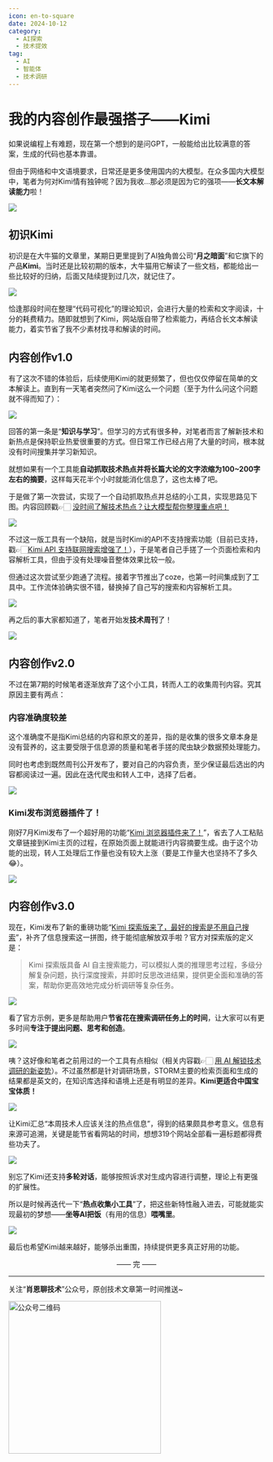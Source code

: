 ```yaml
---
icon: en-to-square
date: 2024-10-12
category:
  - AI探索
  - 技术提效
tag:
  - AI
  - 智能体
  - 技术调研
---
```


# 我的内容创作最强搭子——Kimi
如果说编程上有难题，现在第一个想到的是问GPT，一般能给出比较满意的答案，生成的代码也基本靠谱。

但由于网络和中文语境要求，日常还是更多使用国内的大模型。在众多国内大模型中，笔者为何对Kimi情有独钟呢？因为我收...那必须是因为它的强项——**长文本解读能力**啦！

<!-- more -->

![](https://fastly.jsdelivr.net/gh/bucketio/img0@main/2024/10/11/1728653751927-a3043a57-b2d8-4ed0-9fe6-a3dcbc7efa56.png)

## 初识Kimi
初识是在大牛猫的文章里，某期日更里提到了AI独角兽公司“**月之暗面**”和它旗下的产品**Kimi**。当时还是比较初期的版本，大牛猫用它解读了一些文档，都能给出一些比较好的归纳，后面又陆续提到过几次，就记住了。

![](https://fastly.jsdelivr.net/gh/bucketio/img12@main/2024/10/11/1728655092434-0b527764-9059-49b2-94c6-333200d56cd7.png)

恰逢那段时间在整理“代码可视化”的理论知识，会进行大量的检索和文字阅读，十分的耗费精力。随即就想到了Kimi，网站版自带了检索能力，再结合长文本解读能力，着实节省了我不少素材找寻和解读的时间。

## 内容创作v1.0
有了这次不错的体验后，后续使用Kimi的就更频繁了，但也仅仅停留在简单的文本解读上。直到有一天笔者突然问了Kimi这么一个问题（至于为什么问这个问题就不得而知了）：

![](https://fastly.jsdelivr.net/gh/bucketio/img18@main/2024/10/11/1728655679168-66d76ae9-68d6-4dfa-9080-251f21ffd998.png)

回答的第一条是“**知识与学习**”。但学习的方式有很多种，对笔者而言了解新技术和新热点是保持职业热爱很重要的方式。但日常工作已经占用了大量的时间，根本就没有时间搜集并学习新知识。

就想如果有一个工具能**自动抓取技术热点并将长篇大论的文字浓缩为100~200字左右的摘要**，这样每天花半个小时就能消化信息了，这也太棒了吧。

于是做了第一次尝试，实现了一个自动抓取热点并总结的小工具，实现思路见下图。内容回顾戳👉🏻 [没时间了解技术热点？让大模型帮你整理重点吧！](https://mp.weixin.qq.com/s/qelnn3DWsOic0_5iXMKrJw)

![](https://fastly.jsdelivr.net/gh/bucketio/img5@main/2024/10/11/1728656247843-80967bb2-f3be-4149-9f1e-eb577aae7aea.png)

不过这一版工具有一个缺陷，就是当时Kimi的API不支持搜索功能（目前已支持，戳👉🏻[Kimi API 支持联网搜索增强了！](https://mp.weixin.qq.com/s/BWVAAvqnGum3iIg93pJhuA)），于是笔者自己手搓了一个页面检索和内容解析工具，但由于没有处理噪音整体效果比较一般。

但通过这次尝试至少跑通了流程。接着字节推出了coze，也第一时间集成到了工具中。工作流体验确实很不错，替换掉了自己写的搜索和内容解析工具。

![](https://fastly.jsdelivr.net/gh/bucketio/img5@main/2024/10/11/1728657739857-e056914e-c3ae-4b06-8292-4712b204a2bf.png)

再之后的事大家都知道了，笔者开始发**技术周刊**了！

![](https://fastly.jsdelivr.net/gh/bucketio/img3@main/2024/10/11/1728657483200-149807bd-6e85-4998-8b7d-fcc6500ae29c.png)

## 内容创作v2.0
不过在第7期的时候笔者逐渐放弃了这个小工具，转而人工的收集周刊内容。究其原因主要有两点：

### 内容准确度较差
这个准确度不是指Kimi总结的内容和原文的差异，指的是收集的很多文章本身是没有营养的，这主要受限于信息源的质量和笔者手搓的爬虫缺少数据预处理能力。

同时也考虑到既然周刊公开发布了，要对自己的内容负责，至少保证最后选出的内容都阅读过一遍。因此在迭代爬虫和转人工中，选择了后者。

![](https://fastly.jsdelivr.net/gh/bucketio/img14@main/2024/10/11/1728659145536-d20ab013-10cd-4f17-90c5-6c99fba59ccb.png)

### Kimi发布浏览器插件了！
刚好7月Kimi发布了一个超好用的功能“[Kimi 浏览器插件来了！](https://mp.weixin.qq.com/s/-srEcOwDiEoHp1tTdleTPA)”，省去了人工粘贴文章链接到Kimi主页的过程，在原始页面上就能进行内容摘要生成。由于这个功能的出现，转人工处理后工作量也没有较大上涨（要是工作量大也坚持不了多久😂）。

![](https://fastly.jsdelivr.net/gh/bucketio/img5@main/2024/10/11/1728659698339-ac1726cb-6170-4313-ab06-23ca05b920b8.png)

## 内容创作v3.0
现在，Kimi发布了新的重磅功能“[Kimi 探索版来了，最好的搜索是不用自己搜索](https://mp.weixin.qq.com/s/cRXe0HFO5BX0AzziaqoiKg)”，补齐了信息搜索这一拼图，终于能彻底解放双手啦？官方对探索版的定义是：

> Kimi 探索版具备 AI 自主搜索能力，可以模拟人类的推理思考过程，多级分解复杂问题，执行深度搜索，并即时反思改进结果，提供更全面和准确的答案，帮助你更高效地完成分析调研等复杂任务。

![](https://fastly.jsdelivr.net/gh/bucketio/img1@main/2024/10/11/1728660032061-85b50d2c-8d50-4300-b5eb-bca2d6a5217e.png)

看了官方示例，更多是帮助用户**节省花在搜索调研任务上的时间**，让大家可以有更多时间**专注于提出问题、思考和创造**。

![](https://fastly.jsdelivr.net/gh/bucketio/img16@main/2024/10/11/1728660483053-732aa9ed-ddc4-4457-9201-b5114a9b3a57.gif)

咦？这好像和笔者之前用过的一个工具有点相似（相关内容戳👉🏻 [用 AI 解锁技术调研的新姿势](https://mp.weixin.qq.com/s/hzZHwjKH5IE6H0yNXVhDPQ)）。不过虽然都是针对调研场景，STORM主要的检索页面和生成的结果都是英文的，在知识库选择和语境上还是有明显的差异。**Kimi更适合中国宝宝体质！**

![](https://fastly.jsdelivr.net/gh/bucketio/img18@main/2024/10/11/1728660744143-52c8de18-0706-411a-95ef-0af09e3d6777.png)

让Kimi汇总“本周技术人应该关注的热点信息”，得到的结果颇具参考意义。信息有来源可追溯，关键是能节省看网站的时间，想想319个网站全部看一遍标题都得费些功夫了。

![](https://fastly.jsdelivr.net/gh/bucketio/img2@main/2024/10/11/1728661394008-55798098-3850-4b10-adab-fa5e32ffe191.png)

别忘了Kimi还支持**多轮对话**，能够按照诉求对生成内容进行调整，理论上有更强的扩展性。

所以是时候再迭代一下“**热点收集小工具**”了，把这些新特性融入进去，可能就能实现最初的梦想——**坐等AI把饭**（有用的信息）**喂嘴里**。

![](https://fastly.jsdelivr.net/gh/bucketio/img5@main/2024/10/12/1728663283269-f77a2bcf-ee06-4080-8236-2ecfbef62e49.png)

最后也希望Kimi越来越好，能够杀出重围，持续提供更多真正好用的功能。

<div style="text-align: center;"> —— 完 —— </div>

---
关注“**肖恩聊技术**”公众号，原创技术文章第一时间推送~

<img src="https://cdn.jsdelivr.net/gh/Xiaoxie1994/images/images/20241103221454.png" alt="公众号二维码" width="300">